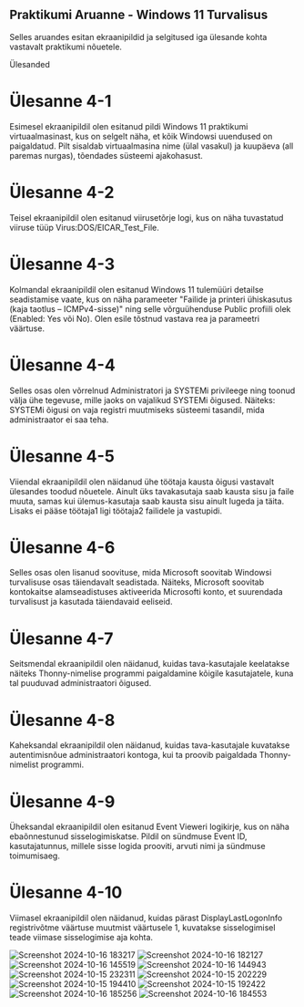 ## Praktikumi Aruanne - Windows 11 Turvalisus
Selles aruandes esitan ekraanipildid ja selgitused iga ülesande kohta vastavalt praktikumi nõuetele.

Ülesanded

# Ülesanne 4-1
Esimesel ekraanipildil olen esitanud pildi Windows 11 praktikumi virtuaalmasinast, kus on selgelt näha, et kõik Windowsi uuendused on paigaldatud. Pilt sisaldab virtuaalmasina nime (ülal vasakul) ja kuupäeva (all paremas nurgas), tõendades süsteemi ajakohasust.

# Ülesanne 4-2
Teisel ekraanipildil olen esitanud viirusetõrje logi, kus on näha tuvastatud viiruse tüüp Virus:DOS/EICAR_Test_File. 

# Ülesanne 4-3
Kolmandal ekraanipildil olen esitanud Windows 11 tulemüüri detailse seadistamise vaate, kus on näha parameeter "Failide ja printeri ühiskasutus (kaja taotlus – ICMPv4-sisse)" ning selle võrguühenduse Public profiili olek (Enabled: Yes või No). Olen esile tõstnud vastava rea ja parameetri väärtuse.

# Ülesanne 4-4
Selles osas olen võrrelnud Administratori ja SYSTEMi privileege ning toonud välja ühe tegevuse, mille jaoks on vajalikud SYSTEMi õigused. Näiteks: SYSTEMi õigusi on vaja registri muutmiseks süsteemi tasandil, mida administraator ei saa teha.

# Ülesanne 4-5
Viiendal ekraanipildil olen näidanud ühe töötaja kausta õigusi vastavalt ülesandes toodud nõuetele. Ainult üks tavakasutaja saab kausta sisu ja faile muuta, samas kui ülemus-kasutaja saab kausta sisu ainult lugeda ja täita. Lisaks ei pääse töötaja1 ligi töötaja2 failidele ja vastupidi.

# Ülesanne 4-6
Selles osas olen lisanud soovituse, mida Microsoft soovitab Windowsi turvalisuse osas täiendavalt seadistada. Näiteks, Microsoft soovitab kontokaitse alamseadistuses aktiveerida Microsofti konto, et suurendada turvalisust ja kasutada täiendavaid eeliseid.

# Ülesanne 4-7
Seitsmendal ekraanipildil olen näidanud, kuidas tava-kasutajale keelatakse näiteks Thonny-nimelise programmi paigaldamine kõigile kasutajatele, kuna tal puuduvad administraatori õigused.

# Ülesanne 4-8
Kaheksandal ekraanipildil olen näidanud, kuidas tava-kasutajale kuvatakse autentimisnõue administraatori kontoga, kui ta proovib paigaldada Thonny-nimelist programmi.

# Ülesanne 4-9
Üheksandal ekraanipildil olen esitanud Event Vieweri logikirje, kus on näha ebaõnnestunud sisselogimiskatse. Pildil on sündmuse Event ID, kasutajatunnus, millele sisse logida prooviti, arvuti nimi ja sündmuse toimumisaeg.

# Ülesanne 4-10
Viimasel ekraanipildil olen näidanud, kuidas pärast DisplayLastLogonInfo registrivõtme väärtuse muutmist väärtusele 1, kuvatakse sisselogimisel teade viimase sisselogimise aja kohta.



![Screenshot 2024-10-16 183217](https://github.com/user-attachments/assets/28cdae44-c779-4bb1-bacd-8e9a8a3f7bc5)
![Screenshot 2024-10-16 182127](https://github.com/user-attachments/assets/6f4e43c4-1aca-4602-8f8f-d2963ebb84c8)
![Screenshot 2024-10-16 145519](https://github.com/user-attachments/assets/053aa86b-efce-446c-8727-23330895aedf)
![Screenshot 2024-10-16 144943](https://github.com/user-attachments/assets/a3c72ca0-1a85-4d59-96be-3af708d54d7d)
![Screenshot 2024-10-15 232311](https://github.com/user-attachments/assets/b8fb0410-8620-4c66-a0f3-8ef57346f1cf)
![Screenshot 2024-10-15 202229](https://github.com/user-attachments/assets/cdf75d1d-ca8e-4b7a-bec3-e07e467be6fa)
![Screenshot 2024-10-15 194410](https://github.com/user-attachments/assets/54e217ef-e913-4292-a0b5-07d2a40cd62b)
![Screenshot 2024-10-15 192422](https://github.com/user-attachments/assets/f54f867e-dd53-450c-949b-f48cd68c6aef)
![Screenshot 2024-10-16 185256](https://github.com/user-attachments/assets/e7d251fb-9ed7-419c-9c53-43569984f0b0)
![Screenshot 2024-10-16 184553](https://github.com/user-attachments/assets/b4a16913-8816-42fb-a4cf-2ea7d45f02aa)
